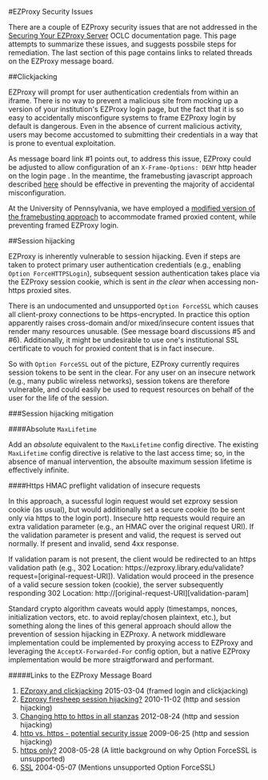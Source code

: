 #EZProxy Security Issues

There are a couple of EZProxy security issues that are not addressed in the [Securing Your EZProxy Server](https://www.oclc.org/support/services/ezproxy/documentation/example/securing.en.html) OCLC documentation page. This page attempts to summarize these issues, and suggests possbile steps for remediation. The last section of this page contains links to related threads on the EZProxy message board.  

##Clickjacking

EZProxy will prompt for user authentication credentials from within an iframe. There is no way to prevent a malicious site from mocking up a version of your institution's EZProxy login page, but the fact that it is so easy to accidentally misconfigure systems to frame EZProxy login by default is dangerous. Even in the absence of current malicious activity, users may become accustomed to submitting their credentials in a way that is prone to eventual exploitation. 

As message board link #1 points out, to address this issue, EZProxy could be adjusted to allow configuration of an `X-Frame-Options: DENY` http header on the login page
. In the meantime, the framebusting javascript approach described [here](https://www.owasp.org/index.php/Clickjacking_Defense_Cheat_Sheet#Best-for-now_Legacy_Browser_Frame_Breaking_Script) should be effective in preventing the majority of accidental misconfiguration. 

At the University of Pennsylvania, we have employed a [modified version of the framebusting approach](https://github.com/upenn-libraries/ezproxy-framebust) to accommodate framed proxied content, while preventing framed EZProxy login.

##Session hijacking

EZProxy is inherently vulnerable to session hijacking. Even if steps are taken to protect primary user authentication credentials (e.g., enabling `Option ForceHTTPSLogin`), subsequent session authentication takes place via the EZProxy session cookie, which is sent *in the clear* when accessing non-https proxied sites. 

There is an undocumented and unsupported `Option ForceSSL` which causes all client-proxy connections to be https-encrypted. In practice this option apparently raises cross-domain and/or mixed/insecure content issues that render many resources unusable. (See message board discussions #5 and #6). Additionally, it might be undesirable to use one's institutional SSL certificate to vouch for proxied content that is in fact insecure. 

So with `Option ForceSSL` out of the picture, EZProxy currently requires session tokens to be sent in the clear. For any user on an insecure network (e.g., many public wireless networks), session tokens are therefore vulnerable, and could easily be used to request resources on behalf of the user for the life of the session. 

###Session hijacking mitigation

####Absolute `MaxLifetime`

Add an *absolute* equivalent to the `MaxLifetime` config directive. The existing `MaxLifetime` config directive is relative to the last access time; so, in the absence of manual intervention, the absoulte maximum session lifetime is effectively infinite. 

####Https HMAC preflight validation of insecure requests

In this approach, a sucessful login request would set ezproxy session cookie (as usual), but would additionally set a secure cookie (to be sent only via https to the login port). Insecure http requests would require an extra validation parameter (e.g., an HMAC over the original request URI). If the validation parameter is present and valid, the request is served out normally. If present and invalid, send 4xx response. 

If validation param is not present, the client would be redirected to an https validation path (e.g., 302 Location: ht&#8203;tps://ezproxy.library.edu/validate?request=[original-request-URI]). Validation would proceed in the presence of a valid secure session token (cookie), the server subsequently responding 302 Location: http://\[original-request-URI\]\[validation-param\]

Standard crypto algorithm caveats would apply (timestamps, nonces, initialization vectors, etc. to avoid replay/chosen plaintext, etc.), but something along the lines of this general approach should allow the prevention of session hijacking in EZProxy. A network middleware implementation could be implemented by proxying access to EZProxy and leveraging the `AcceptX-Forwarded-For` config option, but a native EZProxy implementation would be more straigtforward and performant. 

#####Links to the EZProxy Message Board

1. [EZproxy and clickjacking](http://ls.suny.edu/read/messages?id=3290186) 2015-03-04 (framed login and clickjacking)
2. [Ezproxy firesheep session hijacking?](http://ls.suny.edu/read/messages?id=1470704) 2010-11-02 (http and session hijacking)
3. [Changing http to https in all stanzas](http://ls.suny.edu/read/messages?id=2892356) 2012-08-24 (http and session hijacking)
4. [http vs. https - potential security issue](http://ls.suny.edu/read/messages?id=1005455) 2009-06-25 (http and session hijacking)
5. [https only?](http://ls.suny.edu/read/messages?id=269507) 2008-05-28 (A little background on why Option ForceSSL is unsupported)
6. [SSL](http://ls.suny.edu/read/messages?id=78356) 2004-05-07 (Mentions unsupported Option ForceSSL)
